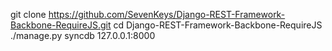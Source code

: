 git clone https://github.com/SevenKeys/Django-REST-Framework-Backbone-RequireJS.git
cd Django-REST-Framework-Backbone-RequireJS
./manage.py syncdb
127.0.0.1:8000
